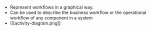 - Represent workflows in a graphical way.
- Can be used to describe the business workflow or the operational workflow of any component in a system
- ![[activity-diagram.png]]